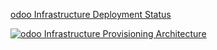 [odoo Infrastructure Deployment Status](https://drive.google.com/file/d/1IxVQlLldSoUb0cxT0wB7YxN5vGzu3E-L/view?usp=sharing)

[![odoo Infrastructure Provisioning Architecture](https://github.com/oriafo/ha_odoo-18.0_deployment/actions/workflows/infra.yaml/badge.svg)](https://github.com/oriafo/ha_odoo-18.0_deployment/actions/workflows/infra.yaml)


